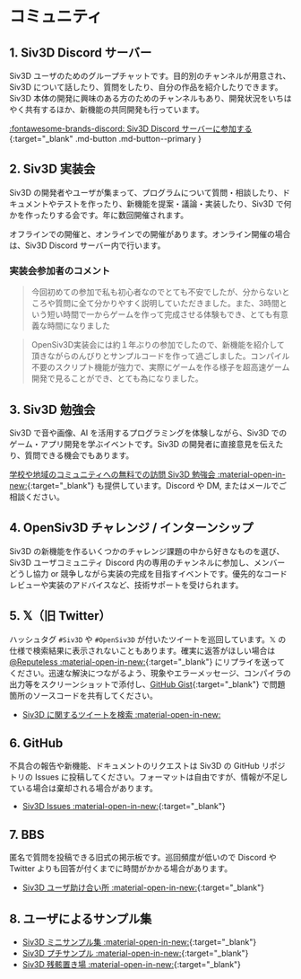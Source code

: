 # コミュニティ

## 1. Siv3D Discord サーバー
Siv3D ユーザのためのグループチャットです。目的別のチャンネルが用意され、Siv3D について話したり、質問をしたり、自分の作品を紹介したりできます。Siv3D 本体の開発に興味のある方のためのチャンネルもあり、開発状況をいちはやく共有するほか、新機能の共同開発も行っています。

[:fontawesome-brands-discord: Siv3D Discord サーバーに参加する](https://discord.gg/mzevvsY){:target="_blank" .md-button .md-button--primary }

## 2. Siv3D 実装会
Siv3D の開発者やユーザが集まって、プログラムについて質問・相談したり、ドキュメントやテストを作ったり、新機能を提案・議論・実装したり、Siv3D で何かを作ったりする会です。年に数回開催されます。

オフラインでの開催と、オンラインでの開催があります。オンライン開催の場合は、Siv3D Discord サーバー内で行います。

### 実装会参加者のコメント

<blockquote>今回初めての参加で私も初心者なのでとても不安でしたが、分からないところや質問に全て分かりやすく説明していただきました。また、3時間という短い時間で一からゲームを作って完成させる体験もでき、とても有意義な時間になりました</blockquote>  

<blockquote>OpenSiv3D実装会には約１年ぶりの参加でしたので、新機能を紹介して頂きながらのんびりとサンプルコードを作って過ごしました。コンパイル不要のスクリプト機能が強力で、実際にゲームを作る様子を超高速ゲーム開発で見ることができ、とても為になりました。</blockquote>

## 3. Siv3D 勉強会
Siv3D で音や画像、AI を活用するプログラミングを体験しながら、Siv3D でのゲーム・アプリ開発を学ぶイベントです。Siv3D の開発者に直接意見を伝えたり、質問できる機会でもあります。

[学校や地域のコミュニティへの無料での訪問 Siv3D 勉強会 :material-open-in-new:](https://www.dropbox.com/s/eiz3ohkqdt70w1g/Siv3D%20%E8%A8%AA%E5%95%8F%E5%8B%89%E5%BC%B7%E4%BC%9A%E3%81%AE%E6%A1%88%E5%86%85.pdf?dl=0){:target="_blank"} も提供しています。Discord や DM, またはメールでご相談ください。

## 4. OpenSiv3D チャレンジ / インターンシップ
Siv3D の新機能を作るいくつかのチャレンジ課題の中から好きなものを選び、Siv3D ユーザコミュニティ Discord 内の専用のチャンネルに参加し、メンバーどうし協力 or 競争しながら実装の完成を目指すイベントです。優先的なコードレビューや実装のアドバイスなど、技術サポートを受けられます。

## 5. 𝕏（旧 Twitter）
ハッシュタグ `#Siv3D` や `#OpenSiv3D` が付いたツイートを巡回しています。𝕏 の仕様で検索結果に表示されないこともあります。確実に返答がほしい場合は [@Reputeless :material-open-in-new:](https://x.com/Reputeless){:target="_blank"} にリプライを送ってください。迅速な解決につながるよう、現象やエラーメッセージ、コンパイラの出力等をスクリーンショットで添付し、[GitHub Gist](../tools/gist.md){:target="_blank"} で問題箇所のソースコードを共有してください。

- [Siv3D に関するツイートを検索 :material-open-in-new:](https://x.com/search?q=Siv3D%20OR%20OpenSiv3D&src=typed_query&f=live)

## 6. GitHub
不具合の報告や新機能、ドキュメントのリクエストは Siv3D の GitHub リポジトリの Issues に投稿してください。フォーマットは自由ですが、情報が不足している場合は棄却される場合があります。

- [Siv3D Issues :material-open-in-new:](https://github.com/Siv3D/OpenSiv3D/issues){:target="_blank"}

## 7. BBS
匿名で質問を投稿できる旧式の掲示板です。巡回頻度が低いので Discord や Twitter よりも回答が付くまでに時間がかかる場合があります。

- [Siv3D ユーザ助け合い所 :material-open-in-new:](https://siv3d.jp/bbs/patio.cgi){:target="_blank"}

## 8. ユーザによるサンプル集
- [Siv3D ミニサンプル集 :material-open-in-new:](https://scrapbox.io/voidproc-siv3d-examples/){:target="_blank"}
- [Siv3D プチサンプル :material-open-in-new:](https://scrapbox.io/Siv3D-small-sample/){:target="_blank"}
- [Siv3D 残骸置き場 :material-open-in-new:](https://scrapbox.io/raclamusi-siv3d-zangai/){:target="_blank"}
